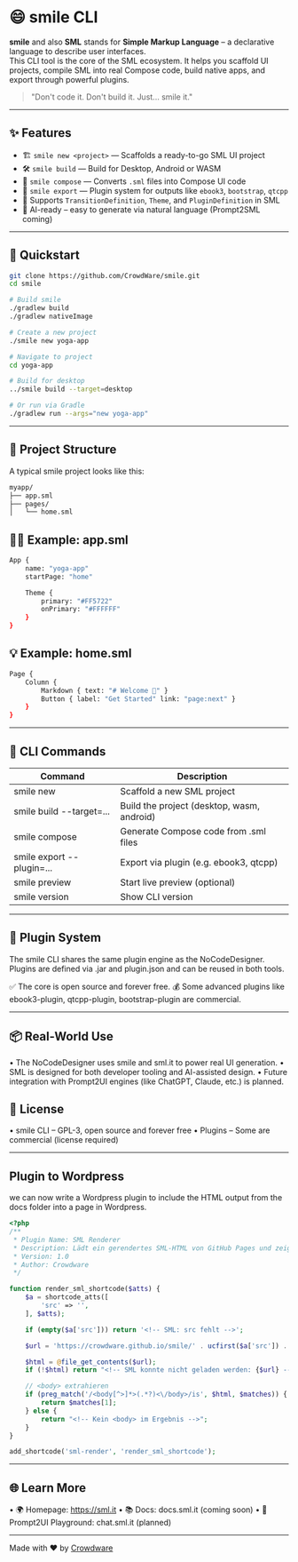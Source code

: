# 😄 smile CLI

**smile** and also **SML** stands for **Simple Markup Language** – a declarative language to describe user interfaces.  
This CLI tool is the core of the SML ecosystem. It helps you scaffold UI projects, compile SML into real Compose code, build native apps, and export through powerful plugins.

> "Don't code it. Don't build it. Just... smile it."

---

## ✨ Features

- 🏗️ `smile new <project>` — Scaffolds a ready-to-go SML UI project
- 🛠️ `smile build` — Build for Desktop, Android or WASM
- 🧠 `smile compose` — Converts `.sml` files into Compose UI code
- 🔌 `smile export` — Plugin system for outputs like `ebook3`, `bootstrap`, `qtcpp`
- 🎨 Supports `TransitionDefinition`, `Theme`, and `PluginDefinition` in SML
- 🤖 AI-ready – easy to generate via natural language (Prompt2SML coming)

---

## 🚀 Quickstart

```bash
git clone https://github.com/CrowdWare/smile.git
cd smile

# Build smile
./gradlew build
./gradlew nativeImage

# Create a new project
./smile new yoga-app

# Navigate to project
cd yoga-app

# Build for desktop
../smile build --target=desktop

# Or run via Gradle
./gradlew run --args="new yoga-app"
```

---

## 📁 Project Structure

A typical smile project looks like this:

```bash
myapp/
├── app.sml
├── pages/
│   └── home.sml
```

## 🧑‍💻 Example: app.sml

```bash
App {
    name: "yoga-app"
    startPage: "home"

    Theme {
        primary: "#FF5722"
        onPrimary: "#FFFFFF"
    }
}
```

## 💡 Example: home.sml
```bash
Page {
    Column {
        Markdown { text: "# Welcome 👋" }
        Button { label: "Get Started" link: "page:next" }
    }
}
````

---

## 🧰 CLI Commands

| Command | Description |
|---|---|
|smile new <project> | Scaffold a new SML project |
|smile build --target=...|Build the project (desktop, wasm, android)|
|smile compose <src>|Generate Compose code from .sml files|
|smile export --plugin=...|Export via plugin (e.g. ebook3, qtcpp)|
|smile preview|Start live preview (optional)|
|smile version|Show CLI version|

---

## 🔌 Plugin System

The smile CLI shares the same plugin engine as the NoCodeDesigner.
Plugins are defined via .jar and plugin.json and can be reused in both tools.

✅ The core is open source and forever free.
💰 Some advanced plugins like ebook3-plugin, qtcpp-plugin, bootstrap-plugin are commercial.

---

## 📦 Real-World Use
• The NoCodeDesigner uses smile and sml.it to power real UI generation.
• SML is designed for both developer tooling and AI-assisted design.
• Future integration with Prompt2UI engines (like ChatGPT, Claude, etc.) is planned.

## 📄 License  
• smile CLI – GPL-3, open source and forever free
• Plugins – Some are commercial (license required)  

---
## Plugin to Wordpress
we can now write a Wordpress plugin to include the HTML output from the docs folder into a page in Wordpress.

```php
<?php
/**
 * Plugin Name: SML Renderer
 * Description: Lädt ein gerendertes SML-HTML von GitHub Pages und zeigt den <body>-Inhalt.
 * Version: 1.0
 * Author: Crowdware
 */

function render_sml_shortcode($atts) {
    $a = shortcode_atts([
        'src' => '',
    ], $atts);

    if (empty($a['src'])) return '<!-- SML: src fehlt -->';

    $url = 'https://crowdware.github.io/smile/' . ucfirst($a['src']) . '.html';

    $html = @file_get_contents($url);
    if (!$html) return "<!-- SML konnte nicht geladen werden: {$url} -->";

    // <body> extrahieren
    if (preg_match('/<body[^>]*>(.*?)<\/body>/is', $html, $matches)) {
        return $matches[1];
    } else {
        return "<!-- Kein <body> im Ergebnis -->";
    }
}

add_shortcode('sml-render', 'render_sml_shortcode');
```

---

## 🌐 Learn More
• 🌍 Homepage: https://sml.it
• 📚 Docs: docs.sml.it (coming soon)
• 🧠 Prompt2UI Playground: chat.sml.it (planned)

---

Made with ❤️ by [Crowdware](https://crowdware.info)